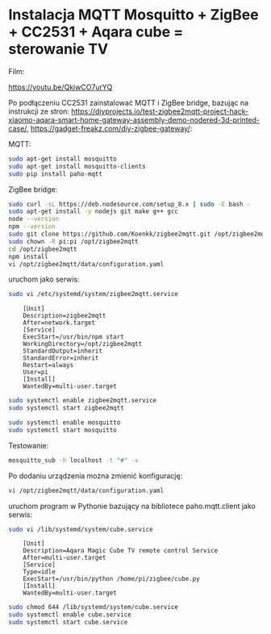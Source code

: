 # Instalacja MQTT Mosquitto + ZigBee + CC2531 + Aqara cube = sterowanie TV

Film:

https://youtu.be/QkiwCO7urYQ



Po podłączeniu CC2531 zainstalować MQTT i ZigBee bridge, bazując na instrukcji ze stron: https://diyprojects.io/test-zigbee2mqtt-project-hack-xiaomo-aqara-smart-home-gateway-assembly-demo-nodered-3d-printed-case/, https://gadget-freakz.com/diy-zigbee-gateway/:

MQTT:

```sh
sudo apt-get install mosquitto
sudo apt-get install mosquitto-clients
sudo pip install paho-mqtt
```

ZigBee bridge:

```sh
sudo curl -sL https://deb.nodesource.com/setup_8.x | sudo -E bash - 
sudo apt-get install -y nodejs git make g++ gcc
node --version
npm --version
sudo git clone https://github.com/Koenkk/zigbee2mqtt.git /opt/zigbee2mqtt
sudo chown -R pi:pi /opt/zigbee2mqtt
cd /opt/zigbee2mqtt
npm install
vi /opt/zigbee2mqtt/data/configuration.yaml
```

uruchom jako serwis:

```sh
sudo vi /etc/systemd/system/zigbee2mqtt.service
``` 

```
    [Unit]
    Description=zigbee2mqtt
    After=network.target
    [Service]
    ExecStart=/usr/bin/npm start
    WorkingDirectory=/opt/zigbee2mqtt
    StandardOutput=inherit
    StandardError=inherit
    Restart=always
    User=pi
    [Install]
    WantedBy=multi-user.target
```

```sh
sudo systemctl enable zigbee2mqtt.service
sudo systemctl start zigbee2mqtt

sudo systemctl enable mosquitto
sudo systemctl start mosquitto
```

Testowanie:

```sh
mosquitto_sub -h localhost -t "#" -v
```

Po dodaniu urządzenia można zmienić konfigurację:

```sh
vi /opt/zigbee2mqtt/data/configuration.yaml
```

uruchom program w Pythonie bazujący na bibliotece paho.mqtt.client jako serwis:

```sh
sudo vi /lib/systemd/system/cube.service
```

```
    [Unit]
    Description=Aqara Magic Cube TV remote control Service
    After=multi-user.target
    [Service]
    Type=idle
    ExecStart=/usr/bin/python /home/pi/zigbee/cube.py
    [Install]
    WantedBy=multi-user.target
```

```sh
sudo chmod 644 /lib/systemd/system/cube.service
sudo systemctl enable cube.service
sudo systemctl start cube.service
```
